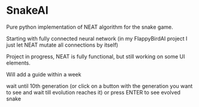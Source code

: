 # SnakeAI
Pure python implementation of NEAT algorithm for the snake game.

Starting with fully connected neural network (in my FlappyBirdAI project I just let NEAT mutate all connections by itself)

Project in progress, NEAT is fully functional, but still working on some UI elements.

Will add  a guide within a week

wait until 10th generation (or click on a button with the generation you want to see and wait till evolution reaches it) or press ENTER to see evolved snake
